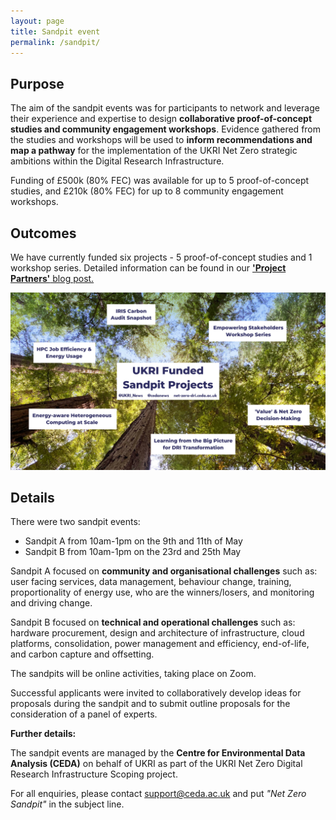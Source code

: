 ```yaml
---
layout: page
title: Sandpit event 
permalink: /sandpit/
---
```


## Purpose

The aim of the sandpit events was for participants to network and leverage their experience and expertise to design **collaborative proof-of-concept studies and community engagement workshops**. Evidence gathered from the studies and workshops will be used to **inform recommendations and map a pathway** for the implementation of the UKRI Net Zero strategic ambitions within the Digital Research Infrastructure.   

Funding of £500k (80% FEC) was available for up to 5 proof-of-concept studies, and £210k (80% FEC) for up to 8 community engagement workshops. 


## Outcomes

We have currently funded six projects - 5 proof-of-concept studies and 1 workshop series. Detailed information can be found in our [**'Project Partners'** blog post.](/_posts/2022-07-01-project-partners/)

![Mindmap on top of image of tree canopy. Central text reads 'UKRI Funded Sandpit Projects'. The projects are 'Empowering Stakeholders Workshop series', 'Value and Net Zero Decision-Making', 'Learning from the Big Picture for DRI Transformation', 'Energy-aware heterogeneous computing at scale', 'HPC Job Efficiency & Energy Usage' and 'IRIS Carbon Audit Snapshot'.](/images/sandpit-projects-graphic.png)


## Details

There were two sandpit events: 

* Sandpit A from 10am-1pm on the 9th and 11th of May
* Sandpit B from 10am-1pm on the 23rd and 25th May

Sandpit A focused on **community and organisational challenges** such as: user facing services, data management, behaviour change, training, proportionality of energy use, who are the winners/losers, and monitoring and driving change.  

Sandpit B focused on **technical and operational challenges** such as: hardware procurement, design and architecture of infrastructure, cloud platforms, consolidation, power management and efficiency, end-of-life, and carbon capture and offsetting. 

The sandpits will be online activities, taking place on Zoom.

Successful applicants were invited to collaboratively develop ideas for proposals during the sandpit and to submit outline proposals for the consideration of a panel of experts.

**Further details:** 

The sandpit events are managed by the **Centre for Environmental Data Analysis (CEDA)** on behalf of UKRI as part of the UKRI Net Zero Digital Research Infrastructure Scoping project. 

For all enquiries, please contact support@ceda.ac.uk  and put *"Net Zero Sandpit"* in the subject line. 
